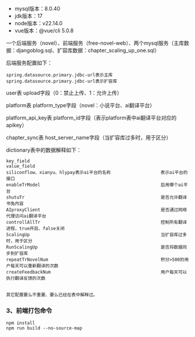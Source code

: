* mysql版本：8.0.40
* jdk版本：17
* node版本：v22.14.0
* vue版本：@vue/cli 5.0.8

一个后端服务（novel）、前端服务（free-novel-web）、两个mysql服务（主库数据：djangoblog.sql、扩容库数据：chapter_scaling_up_one.sql）

后端服务配置如下：
```
spring.datasource.primary.jdbc-url表示主库
spring.datasource.primary.jdbc-url表示扩容库
```


user表 upload字段（0：禁止上传、1：允许上传）

platform表 platform_type字段（novel：小说平台、ai翻译平台）

platform_api_key表 platform_id字段（表示platform表中ai翻译平台对应的apikey）

chapter_sync表 host_server_name字段（当扩容库过多时，用于区分）

dictionary表中的数据解释如下：
```
key_field                                                   value_field
siliconflow、xianyu、hlypay表示ai平台的名称                   表示ai平台的接口
enableTrModel                                              启用哪个ai平台
shutuTr                                                    是否允许翻译书兔内容
AIproxyClient                                              是否通过网络代理访问ai翻译平台
controllAllTr                                              控制所有翻译进程，true开启、false关闭
ScalingUp                                                  当扩容库过多时，用于区分
RunScalingUp                                               是否将数据同步到扩容库
repeatTrNovelNum                                           积分>500的用户每天可以重新翻译的次数
createFeedbackNum                                          用户每天可以执行翻译反馈的次数


其它配置要么不重要、要么已经在表中解释过。
```



### 3、前端打包命令
```vue
npm install
npm run build --no-source-map
```